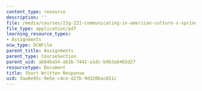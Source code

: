 ```yaml
---
content_type: resource
description: ''
file: /media/courses/21g-221-communicating-in-american-culture-s-spring-2019/3aa0e95c9e5ec4ced27b9d320bac651c_MIT21G_221S19_swr.pdf
file_type: application/pdf
learning_resource_types:
- Assignments
ocw_type: OCWFile
parent_title: Assignments
parent_type: CourseSection
parent_uid: ab84ba54-ab1b-7441-a1dc-b9b3a8402d27
resourcetype: Document
title: Short Written Response
uid: 3aa0e95c-9e5e-c4ce-d27b-9d320bac651c
---
```

